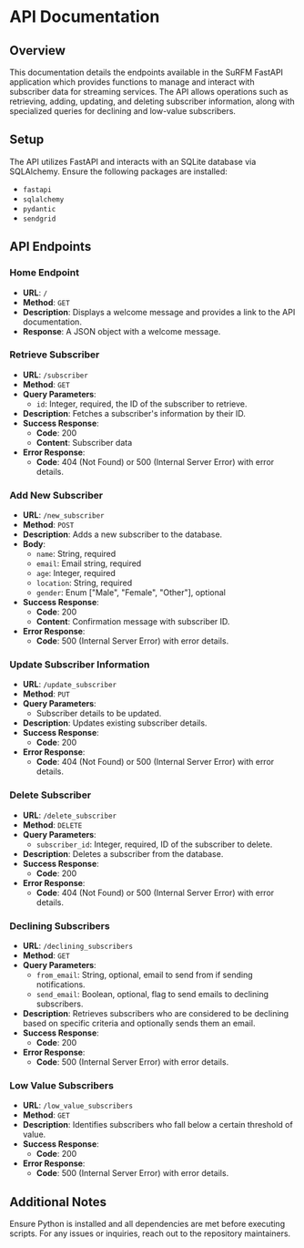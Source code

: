 # API Documentation

## Overview
This documentation details the endpoints available in the SuRFM FastAPI application which provides functions to manage and interact with subscriber data for streaming services. The API allows operations such as retrieving, adding, updating, and deleting subscriber information, along with specialized queries for declining and low-value subscribers.

## Setup
The API utilizes FastAPI and interacts with an SQLite database via SQLAlchemy. Ensure the following packages are installed:

- `fastapi`
- `sqlalchemy`
- `pydantic`
- `sendgrid`

## API Endpoints

### Home Endpoint
- **URL**: `/`
- **Method**: `GET`
- **Description**: Displays a welcome message and provides a link to the API documentation.
- **Response**: A JSON object with a welcome message.

### Retrieve Subscriber
- **URL**: `/subscriber`
- **Method**: `GET`
- **Query Parameters**:
    - `id`: Integer, required, the ID of the subscriber to retrieve.
- **Description**: Fetches a subscriber's information by their ID.
- **Success Response**:
    - **Code**: 200
    - **Content**: Subscriber data
- **Error Response**:
    - **Code**: 404 (Not Found) or 500 (Internal Server Error) with error details.

### Add New Subscriber
- **URL**: `/new_subscriber`
- **Method**: `POST`
- **Description**: Adds a new subscriber to the database.
- **Body**:
    - `name`: String, required
    - `email`: Email string, required
    - `age`: Integer, required
    - `location`: String, required
    - `gender`: Enum ["Male", "Female", "Other"], optional
- **Success Response**:
    - **Code**: 200
    - **Content**: Confirmation message with subscriber ID.
- **Error Response**:
    - **Code**: 500 (Internal Server Error) with error details.

### Update Subscriber Information
- **URL**: `/update_subscriber`
- **Method**: `PUT`
- **Query Parameters**:
    - Subscriber details to be updated.
- **Description**: Updates existing subscriber details.
- **Success Response**:
    - **Code**: 200
- **Error Response**:
    - **Code**: 404 (Not Found) or 500 (Internal Server Error) with error details.

### Delete Subscriber
- **URL**: `/delete_subscriber`
- **Method**: `DELETE`
- **Query Parameters**:
    - `subscriber_id`: Integer, required, ID of the subscriber to delete.
- **Description**: Deletes a subscriber from the database.
- **Success Response**:
    - **Code**: 200
- **Error Response**:
    - **Code**: 404 (Not Found) or 500 (Internal Server Error) with error details.

### Declining Subscribers
- **URL**: `/declining_subscribers`
- **Method**: `GET`
- **Query Parameters**:
    - `from_email`: String, optional, email to send from if sending notifications.
    - `send_email`: Boolean, optional, flag to send emails to declining subscribers.
- **Description**: Retrieves subscribers who are considered to be declining based on specific criteria and optionally sends them an email.
- **Success Response**:
    - **Code**: 200
- **Error Response**:
    - **Code**: 500 (Internal Server Error) with error details.

### Low Value Subscribers
- **URL**: `/low_value_subscribers`
- **Method**: `GET`
- **Description**: Identifies subscribers who fall below a certain threshold of value.
- **Success Response**:
    - **Code**: 200
- **Error Response**:
    - **Code**: 500 (Internal Server Error) with error details.

## Additional Notes
Ensure Python is installed and all dependencies are met before executing scripts. For any issues or inquiries, reach out to the repository maintainers.

